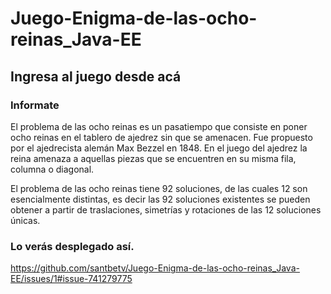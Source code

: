 # Juego-Enigma-de-las-ocho-reinas_Java-EE

## Ingresa al juego desde acá


### Informate
El problema de las ocho reinas es un pasatiempo que consiste en poner ocho reinas en el tablero de ajedrez sin que se amenacen. Fue propuesto por el ajedrecista alemán Max Bezzel en 1848. En el juego del ajedrez la reina amenaza a aquellas piezas que se encuentren en su misma fila, columna o diagonal.

El problema de las ocho reinas tiene 92 soluciones, de las cuales 12 son esencialmente distintas, es decir las 92 soluciones existentes se pueden obtener a partir de traslaciones, simetrías y rotaciones de las 12 soluciones únicas.

### Lo verás desplegado así.


https://github.com/santbetv/Juego-Enigma-de-las-ocho-reinas_Java-EE/issues/1#issue-741279775

